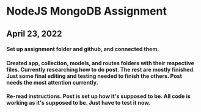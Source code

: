 # NodeJS MongoDB Assignment
## April 23, 2022
#### Set up assignment folder and github, and connected them.
#### Created app, collection, models, and routes folders with their respective files. Currently researching how to do post. The rest are mostly finished. Just some final editing and testing needed to finish the others. Post needs the most attention currently.
#### Re-read instructions. Post is set up how it's supposed to be. All code is working as it's supposed to be. Just have to test it now.